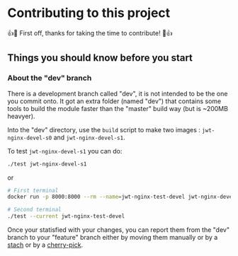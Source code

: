 # Contributing to this project

:+1::tada: First off, thanks for taking the time to contribute! :tada::+1:

## Things you should know before you start

### About the "dev" branch

There is a development branch called "dev", it is not intended to be the one you commit onto.
It got an extra folder (named "dev") that contains some tools to build the module faster than the "master" build way (but is ~200MB heavyer).

Into the "dev" directory, use the `build` script to make two images : `jwt-nginx-devel-s0` and `jwt-nginx-devel-s1`.

To test `jwt-nginx-devel-s1` you can do:
```bash
./test jwt-nginx-devel-s1
```
or
```bash
# First terminal
docker run -p 8000:8000 --rm --name=jwt-nginx-test-devel jwt-nginx-devel-s1

# Second terminal
./test --current jwt-nginx-test-devel
```

Once your statisfied with your changes, you can report them from the "dev" branch to your "feature" branch either by moving them manually or by a [stach](https://git-scm.com/docs/git-stash) or by a [cherry-pick](https://git-scm.com/docs/git-cherry-pick).
